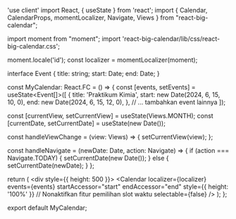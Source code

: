 'use client'
import React, { useState } from 'react';
import { Calendar, CalendarProps, momentLocalizer, Navigate, Views } from "react-big-calendar";

import moment from "moment";
import 'react-big-calendar/lib/css/react-big-calendar.css';

moment.locale('id');
const localizer = momentLocalizer(moment);

interface Event {
  title: string;
  start: Date;
  end: Date;
}

const MyCalendar: React.FC = () => {
  const [events, setEvents] = useState<Event[]>([
    {
      title: 'Praktikum Kimia',
      start: new Date(2024, 6, 15, 10, 0),
      end: new Date(2024, 6, 15, 12, 0),
    },
    // ... tambahkan event lainnya
  ]);
    
  const [currentView, setCurrentView] = useState<Views>(Views.MONTH);
  const [currentDate, setCurrentDate] = useState<Date>(new Date());

  const handleViewChange = (view: Views) => {
    setCurrentView(view);
  };

  const handleNavigate = (newDate: Date, action: Navigate) => {
    if (action === Navigate.TODAY) {
      setCurrentDate(new Date());
    } else {
      setCurrentDate(newDate);
    }
  };

  return (
    <div style={{ height: 500 }}>
      <Calendar
        localizer={localizer}
        events={events}
        startAccessor="start"
        endAccessor="end"
        style={{ height: '100%' }}
        // Nonaktifkan fitur pemilihan slot waktu
        selectable={false} 
      />
    </div>
  );
};

export default MyCalendar;
